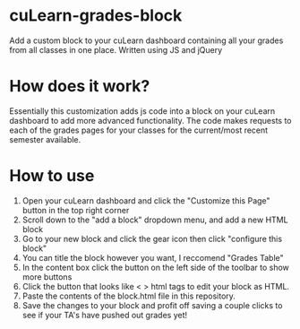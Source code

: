 # cuLearn-grades-block
Add a custom block to your cuLearn dashboard containing all your grades from all classes in one place. Written using JS and jQuery

# How does it work?
Essentially this customization adds js code into a block on your cuLearn dashboard to add more advanced functionality.
The code makes requests to each of the grades pages for your classes for the current/most recent semester available.

# How to use
1) Open your cuLearn dashboard and click the "Customize this Page" button in the top right corner
2) Scroll down to the "add a block" dropdown menu, and add a new HTML block
3) Go to your new block and click the gear icon then click "configure this block"
4) You can title the block however you want, I reccomend "Grades Table"
5) In the content box click the button on the left side of the toolbar to show more buttons
6) Click the button that looks like < > html tags to edit your block as HTML.
7) Paste the contents of the block.html file in this repository.
8) Save the changes to your block and profit off saving a couple clicks to see if your TA's have pushed out grades yet!
